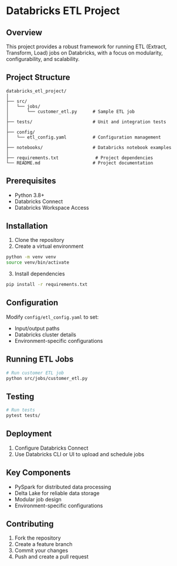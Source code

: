 # Databricks ETL Project

## Overview
This project provides a robust framework for running ETL (Extract, Transform, Load) jobs on Databricks, with a focus on modularity, configurability, and scalability.

## Project Structure
```
databricks_etl_project/
│
├── src/
│   └── jobs/
│       └── customer_etl.py      # Sample ETL job
│
├── tests/                       # Unit and integration tests
│
├── config/
│   └── etl_config.yaml          # Configuration management
│
├── notebooks/                   # Databricks notebook examples
│
├── requirements.txt              # Project dependencies
└── README.md                    # Project documentation
```

## Prerequisites
- Python 3.8+
- Databricks Connect
- Databricks Workspace Access

## Installation
1. Clone the repository
2. Create a virtual environment
```bash
python -m venv venv
source venv/bin/activate
```

3. Install dependencies
```bash
pip install -r requirements.txt
```

## Configuration
Modify `config/etl_config.yaml` to set:
- Input/output paths
- Databricks cluster details
- Environment-specific configurations

## Running ETL Jobs
```bash
# Run customer ETL job
python src/jobs/customer_etl.py
```

## Testing
```bash
# Run tests
pytest tests/
```

## Deployment
1. Configure Databricks Connect
2. Use Databricks CLI or UI to upload and schedule jobs

## Key Components
- PySpark for distributed data processing
- Delta Lake for reliable data storage
- Modular job design
- Environment-specific configurations

## Contributing
1. Fork the repository
2. Create a feature branch
3. Commit your changes
4. Push and create a pull request
